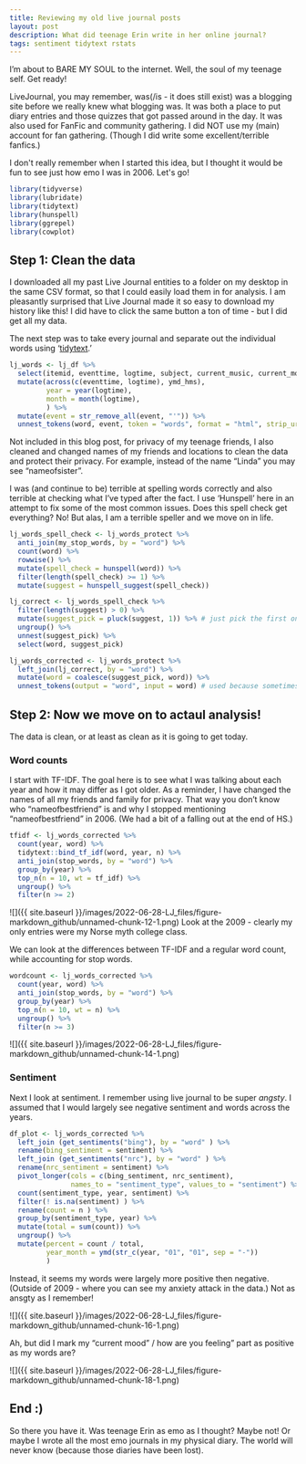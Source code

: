 ```yaml
---
title: Reviewing my old live journal posts
layout: post
description: What did teenage Erin write in her online journal?
tags: sentiment tidytext rstats
---
```


I’m about to BARE MY SOUL to the internet. Well, the soul of my teenage
self. Get ready!

LiveJournal, you may remember, was(/is - it does still exist) was a blogging site before we really knew what blogging was. It was both a place to put diary entries and those quizzes that got passed around in the day. It was also used for FanFic and community gathering. I did NOT use my (main) account for fan gathering. (Though I did write some excellent/terrible fanfics.)

I don't really remember when I started this idea, but I thought it would be fun to see just how emo I was in 2006. Let's go!

``` r
library(tidyverse)
library(lubridate)
library(tidytext)
library(hunspell)
library(ggrepel)
library(cowplot)
```

## Step 1: Clean the data

I downloaded all my past Live Journal entities to a folder on my desktop
in the same CSV format, so that I could easily load them in for
analysis. I am pleasantly surprised that Live Journal made it so easy to
download my history like this! I did have to click the same button a ton
of time - but I did get all my data.


The next step was to take every journal and separate out the individual
words using
‘[tidytext](https://cran.r-project.org/web/packages/tidytext/vignettes/tidytext.html).’

``` r
lj_words <- lj_df %>%
  select(itemid, eventtime, logtime, subject, current_music, current_mood, event) %>%
  mutate(across(c(eventtime, logtime), ymd_hms),
         year = year(logtime),
         month = month(logtime),
         ) %>%
  mutate(event = str_remove_all(event, "'")) %>%
  unnest_tokens(word, event, token = "words", format = "html", strip_url = FALSE) 
```

Not included in this blog post, for privacy of my teenage friends, I
also cleaned and changed names of my friends and locations to clean the
data and protect their privacy. For example, instead of the name “Linda”
you may see “nameofsister”.

I was (and continue to be) terrible at spelling words correctly and also
terrible at checking what I’ve typed after the fact. I use ‘Hunspell’
here in an attempt to fix some of the most common issues. Does this
spell check get everything? No! But alas, I am a terrible speller and we
move on in life.

``` r
lj_words_spell_check <- lj_words_protect %>%
  anti_join(my_stop_words, by = "word") %>%
  count(word) %>%
  rowwise() %>%
  mutate(spell_check = hunspell(word)) %>%
  filter(length(spell_check) >= 1) %>%
  mutate(suggest = hunspell_suggest(spell_check)) 
```

``` r
lj_correct <- lj_words_spell_check %>%
  filter(length(suggest) > 0) %>%
  mutate(suggest_pick = pluck(suggest, 1)) %>% # just pick the first one because I am lazy
  ungroup() %>%
  unnest(suggest_pick) %>%
  select(word, suggest_pick) 
```

``` r
lj_words_corrected <- lj_words_protect %>%
  left_join(lj_correct, by = "word") %>%
  mutate(word = coalesce(suggest_pick, word)) %>%
  unnest_tokens(output = "word", input = word) # used because sometimes the correction is actually 2+ words now 
```

## Step 2: Now we move on to actaul analysis!

The data is clean, or at least as clean as it is going to get today.

### Word counts

I start with TF-IDF. The goal here is to see what I was talking about
each year and how it may differ as I got older. As a reminder, I have
changed the names of all my friends and family for privacy. That way you
don’t know who “nameofbestfriend” is and why I stopped mentioning
“nameofbestfriend” in 2006. (We had a bit of a falling out at the end of
HS.)

``` r
tfidf <- lj_words_corrected %>%
  count(year, word) %>% 
  tidytext::bind_tf_idf(word, year, n) %>%
  anti_join(stop_words, by = "word") %>%
  group_by(year) %>%
  top_n(n = 10, wt = tf_idf) %>%
  ungroup() %>%
  filter(n >= 2) 
```

![]({{ site.baseurl }}/images/2022-06-28-LJ_files/figure-markdown_github/unnamed-chunk-12-1.png)
Look at the 2009 - clearly my only entries were my Norse myth college
class.

We can look at the differences between TF-IDF and a regular word count,
while accounting for stop words.

``` r
wordcount <- lj_words_corrected %>%
  count(year, word) %>%
  anti_join(stop_words, by = "word") %>%
  group_by(year) %>%
  top_n(n = 10, wt = n) %>%
  ungroup() %>%
  filter(n >= 3) 
```

![]({{ site.baseurl }}/images/2022-06-28-LJ_files/figure-markdown_github/unnamed-chunk-14-1.png)

### Sentiment

Next I look at sentiment. I remember using live journal to be super
*angsty*. I assumed that I would largely see negative sentiment and
words across the years.

``` r
df_plot <- lj_words_corrected %>%
  left_join (get_sentiments("bing"), by = "word" ) %>%
  rename(bing_sentiment = sentiment) %>%
  left_join (get_sentiments("nrc"), by = "word" ) %>%
  rename(nrc_sentiment = sentiment) %>%
  pivot_longer(cols = c(bing_sentiment, nrc_sentiment), 
               names_to = "sentiment_type", values_to = "sentiment") %>%
  count(sentiment_type, year, sentiment) %>%
  filter(! is.na(sentiment) ) %>%
  rename(count = n ) %>%
  group_by(sentiment_type, year) %>%
  mutate(total = sum(count)) %>%
  ungroup() %>%
  mutate(percent = count / total,
         year_month = ymd(str_c(year, "01", "01", sep = "-"))
         ) 
```

Instead, it seems my words were largely more positive then negative.
(Outside of 2009 - where you can see my anxiety attack in the data.) Not
as ansgty as I remember!

![]({{ site.baseurl }}/images/2022-06-28-LJ_files/figure-markdown_github/unnamed-chunk-16-1.png)

Ah, but did I mark my “current mood” / how are you feeling” part as
positive as my words are?

![]({{ site.baseurl }}/images/2022-06-28-LJ_files/figure-markdown_github/unnamed-chunk-18-1.png)

## End :)

So there you have it. Was teenage Erin as emo as I thought? Maybe not! Or maybe I wrote all the most emo journals in my physical diary. The world will never know (because those diaries have been lost).
